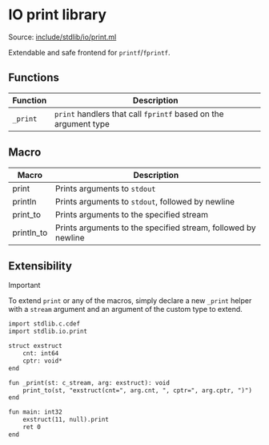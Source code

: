 # IO print library

Source: [include/stdlib/io/print.ml](../../include/stdlib/io/print.ml)

Extendable and safe frontend for `printf`/`fprintf`.

## Functions

Function   | Description
-----------|------------
`_print`   | `print` handlers that call `fprintf` based on the argument type

## Macro

Macro      | Description
-----------|------------
print      | Prints arguments to `stdout`
println    | Prints arguments to `stdout`, followed by newline
print_to   | Prints arguments to the specified stream
println_to | Prints arguments to the specified stream, followed by newline

## Extensibility

> [!IMPORTANT]
> To extend `print` or any of the macros, simply declare a new `_print` helper with a `stream` argument and an argument of the custom type to extend.

```txt
import stdlib.c.cdef
import stdlib.io.print

struct exstruct
    cnt: int64
    cptr: void*
end

fun _print(st: c_stream, arg: exstruct): void
    print_to(st, "exstruct(cnt=", arg.cnt, ", cptr=", arg.cptr, ")")
end

fun main: int32
    exstruct(11, null).print
    ret 0
end
```
